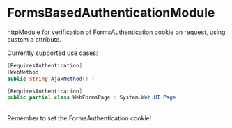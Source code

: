 # FormsBasedAuthenticationModule
httpModule for verification of FormsAuthentication cookie on request, using custom a attribute.

Currently supported use cases:
```csharp 
[RequiresAuthentication]
[WebMethod]
public string AjaxMethod() {
``` 

```csharp 
[RequiresAuthentication]
public partial class WebFormsPage : System.Web.UI.Page
```
<br/>
Remember to set the FormsAuthentication cookie!
